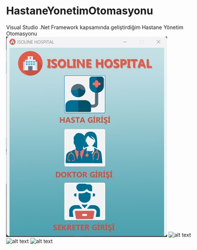 # HastaneYonetimOtomasyonu
Visual Studio .Net Framework kapsamında geliştirdiğim Hastane Yönetim Otomasyonu
![alt text](https://github.com/ieavci/HastaneYonetimOtomasyonu/blob/main/Projeye%20ait%20g%C3%B6rseller/giri%C5%9F.jpg)
![alt text](https://github.com/ieavci/HastaneYonetimOtomasyonu/blob/main/Projeye%20ait%20g%C3%B6rseller/sekreter%20detay.jpg)
![alt text](https://github.com/ieavci/HastaneYonetimOtomasyonu/blob/main/Projeye%20ait%20g%C3%B6rseller/doktor%20detay.jpg)
![alt text](https://github.com/ieavci/HastaneYonetimOtomasyonu/blob/main/Projeye%20ait%20g%C3%B6rseller/hasta%20detay.jpg)

